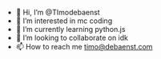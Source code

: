- 👋 Hi, I’m @TImodebaenst
- 👀 I’m interested in mc coding
- 🌱 I’m currently learning python.js
- 💞️ I’m looking to collaborate on idk
- 📫 How to reach me timo@debaenst.com

<!---
TImodebaenst/TImodebaenst is a ✨ special ✨ repository because its `README.md` (this file) appears on your GitHub profile.
You can click the Preview link to take a look at your changes.
--->

